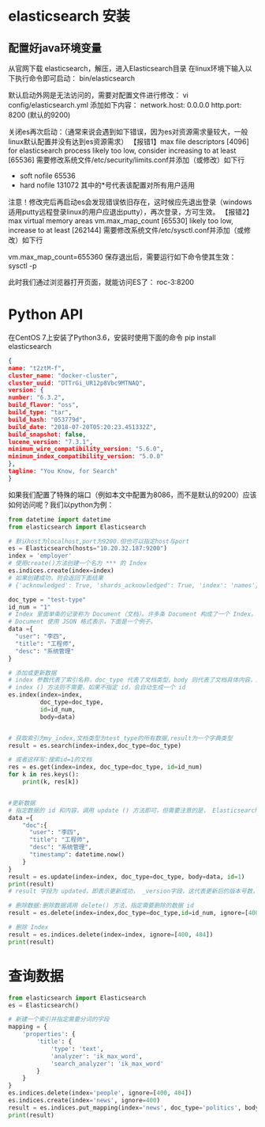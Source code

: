 # elasticsearch 安装
## 配置好java环境变量
从官网下载 elasticsearch，解压，进入Elasticsearch目录
在linux环境下输入以下执行命令即可启动：
bin/elasticsearch

默认启动外网是无法访问的，需要对配置文件进行修改：
vi config/elasticsearch.yml
添加如下内容：
network.host: 0.0.0.0
http.port: 8200
(默认的9200)

关闭es再次启动：（通常来说会遇到如下错误，因为es对资源需求量较大，一般linux默认配置并没有达到es资源需求）
【报错1】max file descriptors [4096] for elasticsearch process likely too low, consider increasing to at least [65536]
需要修改系统文件/etc/security/limits.conf并添加（或修改）如下行
* soft nofile 65536
* hard nofile 131072
其中的*号代表该配置对所有用户适用

注意！修改完后再启动es会发现错误依旧存在，这时候应先退出登录（windows适用putty远程登录linux的用户应退出putty），再次登录，方可生效。
【报错2】max virtual memory areas vm.max_map_count [65530] likely too low, increase to at least [262144]
需要修改系统文件/etc/sysctl.conf并添加（或修改）如下行

vm.max_map_count=655360
保存退出后，需要运行如下命令使其生效：
sysctl -p

此时我们通过浏览器打开页面，就能访问ES了：
roc-3:8200

# Python API
在CentOS 7上安装了Python3.6，安装时使用下面的命令
pip install elasticsearch

```json
{
name: "t2ztM-f",
cluster_name: "docker-cluster",
cluster_uuid: "DTTrGi_UR12p8Vbc9MTNAQ",
version: {
number: "6.3.2",
build_flavor: "oss",
build_type: "tar",
build_hash: "053779d",
build_date: "2018-07-20T05:20:23.451332Z",
build_snapshot: false,
lucene_version: "7.3.1",
minimum_wire_compatibility_version: "5.6.0",
minimum_index_compatibility_version: "5.0.0"
},
tagline: "You Know, for Search"
}

```


如果我们配置了特殊的端口（例如本文中配置为8086，而不是默认的9200）应该如何访问呢？我们以python为例：
```python
from datetime import datetime
from elasticsearch import Elasticsearch

# 默认host为localhost,port为9200.但也可以指定host与port
es = Elasticsearch(hosts="10.20.32.187:9200")
index = 'employer'
# 使用create()方法创建一个名为 *** 的 Index
es.indices.create(index=index)
# 如果创建成功，则会返回下面结果
# {'acknowledged': True, 'shards_acknowledged': True, 'index': 'names'}

doc_type = "test-type"
id_num = "1"
# Index 里面单条的记录称为 Document（文档）。许多条 Document 构成了一个 Index。
# Document 使用 JSON 格式表示，下面是一个例子。
data ={
  "user": "李四",
  "title": "工程师",
  "desc": "系统管理"
}

# 添加或更新数据
# index 参数代表了索引名称，doc_type 代表了文档类型，body 则代表了文档具体内容，id 则是数据的唯一标识 ID。
# index () 方法则不需要，如果不指定 id，会自动生成一个 id
es.index(index=index,
         doc_type=doc_type,
         id=id_num,
         body=data)


# 获取索引为my_index,文档类型为test_type的所有数据,result为一个字典类型
result = es.search(index=index,doc_type=doc_type)

# 或者这样写:搜索id=1的文档
res = es.get(index=index, doc_type=doc_type, id=id_num)
for k in res.keys():
    print(k, res[k])


#更新数据
# 指定数据的 id 和内容，调用 update () 方法即可，但需要注意的是， Elasticsearch 对应的更新 API 对传递数据的格式是有要求的，更新时使用的具体代码如下：
data ={
    "doc":{
      "user": "李四",
      "title": "工程师",
      "desc": "系统管理",
      "timestamp": datetime.now()
    }
}
result = es.update(index=index, doc_type=doc_type, body=data, id=1)
print(result)
# result 字段为 updated，即表示更新成功， _version字段，这代表更新后的版本号数，2 代表这是第二个版本，因为之前已经插入过一次数据，所以第一次插入的数据是版本 1。

# 删除数据:删除数据调用 delete() 方法，指定需要删除的数据 id 
result = es.delete(index=index,doc_type=doc_type,id=id_num, ignore=[400, 404])

# 删除 Index
result = es.indices.delete(index=index, ignore=[400, 404])
print(result)

```

# 查询数据
```python
from elasticsearch import Elasticsearch
es = Elasticsearch()

# 新建一个索引并指定需要分词的字段
mapping = {
    'properties': {
        'title': {
            'type': 'text',
            'analyzer': 'ik_max_word',
            'search_analyzer': 'ik_max_word'
        }
    }
}
es.indices.delete(index='people', ignore=[400, 404])
es.indices.create(index='news', ignore=400)
result = es.indices.put_mapping(index='news', doc_type='politics', body=mapping)
print(result)



```

